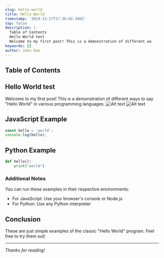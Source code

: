 ```yaml
---
slug: hello-world
title: Hello World
timestamp: '2024-12-17T17:36:02.446Z'
top: false
description: |-
  Table of Contents
  Hello World test
  Welcome to my first post! This is a demonstration of different wa
keywords: []
author: John Doe
---
```


## Table of Contents

## Hello World test

Welcome to my first post! This is a demonstration of different ways to say "Hello World" in various programming languages.
![Alt text](/Mysql.png)
![Alt text](https://plus.unsplash.com/premium_photo-1734293455122-c3a9a05b51e1?q=80&w=3870&auto=format&fit=crop&ixlib=rb-4.0.3&ixid=M3wxMjA3fDB8MHxwaG90by1wYWdlfHx8fGVufDB8fHx8fA%3D%3D)

## JavaScript Example

```javascript
const hello = 'world';
console.log(hello);
```

## Python Example

```python
def hello():
    print("world")
```

### Additional Notes

You can run these examples in their respective environments:

- For JavaScript: Use your browser's console or Node.js
- For Python: Use any Python interpreter

## Conclusion

These are just simple examples of the classic "Hello World" program. Feel free to try them out!

---

_Thanks for reading!_
